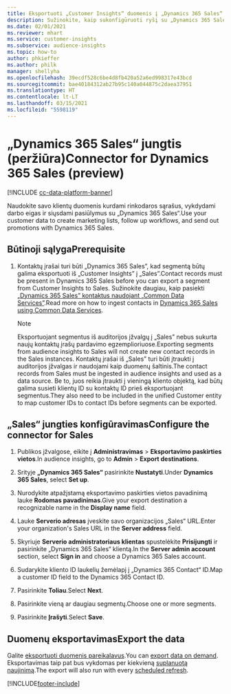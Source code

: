 ```yaml
---
title: Eksportuoti „Customer Insights“ duomenis į „Dynamics 365 Sales“
description: Sužinokite, kaip sukonfigūruoti ryšį su „Dynamics 365 Sales“.
ms.date: 02/01/2021
ms.reviewer: mhart
ms.service: customer-insights
ms.subservice: audience-insights
ms.topic: how-to
author: phkieffer
ms.author: philk
manager: shellyha
ms.openlocfilehash: 39ecdf528c6be4d8fb420a52a6ed998317e43bcd
ms.sourcegitcommit: bae40184312ab27b95c140a044875c2daea37951
ms.translationtype: HT
ms.contentlocale: lt-LT
ms.lasthandoff: 03/15/2021
ms.locfileid: "5598119"
---
```

# <a name="connector-for-dynamics-365-sales-preview"></a><span data-ttu-id="b2f1b-103">„Dynamics 365 Sales“ jungtis (peržiūra)</span><span class="sxs-lookup"><span data-stu-id="b2f1b-103">Connector for Dynamics 365 Sales (preview)</span></span>

[!INCLUDE [cc-data-platform-banner](../includes/cc-data-platform-banner.md)]

<span data-ttu-id="b2f1b-104">Naudokite savo klientų duomenis kurdami rinkodaros sąrašus, vykdydami darbo eigas ir siųsdami pasiūlymus su „Dynamics 365 Sales“.</span><span class="sxs-lookup"><span data-stu-id="b2f1b-104">Use your customer data to create marketing lists, follow up workflows, and send out promotions with Dynamics 365 Sales.</span></span>

## <a name="prerequisite"></a><span data-ttu-id="b2f1b-105">Būtinoji sąlyga</span><span class="sxs-lookup"><span data-stu-id="b2f1b-105">Prerequisite</span></span>

1. <span data-ttu-id="b2f1b-106">Kontaktų įrašai turi būti „Dynamics 365 Sales”, kad segmentą būtų galima eksportuoti iš „Customer Insights” į „Sales”.</span><span class="sxs-lookup"><span data-stu-id="b2f1b-106">Contact records must be present in Dynamics 365 Sales before you can export a segment from Customer Insights to Sales.</span></span> <span data-ttu-id="b2f1b-107">Sužinokite daugiau, kaip pasiekti [„Dynamics 365 Sales” kontaktus naudojant „Common Data Services”](connect-power-query.md).</span><span class="sxs-lookup"><span data-stu-id="b2f1b-107">Read more on how to ingest contacts in [Dynamics 365 Sales using Common Data Services](connect-power-query.md).</span></span>

   > [!NOTE]
   > <span data-ttu-id="b2f1b-108">Eksportuojant segmentus iš auditorijos įžvalgų į „Sales” nebus sukurta naujų kontaktų įrašų pardavimo egzemplioriuose.</span><span class="sxs-lookup"><span data-stu-id="b2f1b-108">Exporting segments from audience insights to Sales will not create new contact records in the Sales instances.</span></span> <span data-ttu-id="b2f1b-109">Kontaktų įrašai iš „Sales” turi būti įtraukti į auditorijos įžvalgas ir naudojami kaip duomenų šaltinis.</span><span class="sxs-lookup"><span data-stu-id="b2f1b-109">The contact records from Sales must be ingested in audience insights and used as a data source.</span></span> <span data-ttu-id="b2f1b-110">Be to, juos reikia įtraukti į vieningą kliento objektą, kad būtų galima susieti klientų ID su kontaktų ID prieš eksportuojant segmentus.</span><span class="sxs-lookup"><span data-stu-id="b2f1b-110">They also need to be included in the unified Customer entity to map customer IDs to contact IDs before segments can be exported.</span></span>

## <a name="configure-the-connector-for-sales"></a><span data-ttu-id="b2f1b-111">„Sales“ jungties konfigūravimas</span><span class="sxs-lookup"><span data-stu-id="b2f1b-111">Configure the connector for Sales</span></span>

1. <span data-ttu-id="b2f1b-112">Publikos įžvalgose, eikite į **Administravimas** > **Eksportavimo paskirties vietos**.</span><span class="sxs-lookup"><span data-stu-id="b2f1b-112">In audience insights, go to **Admin** > **Export destinations**.</span></span>

1. <span data-ttu-id="b2f1b-113">Srityje **„Dynamics 365 Sales“** pasirinkite **Nustatyti**.</span><span class="sxs-lookup"><span data-stu-id="b2f1b-113">Under **Dynamics 365 Sales**, select **Set up**.</span></span>

1. <span data-ttu-id="b2f1b-114">Nurodykite atpažįstamą eksportavimo paskirties vietos pavadinimą lauke **Rodomas pavadinimas**.</span><span class="sxs-lookup"><span data-stu-id="b2f1b-114">Give your export destination a recognizable name in the **Display name** field.</span></span>

1. <span data-ttu-id="b2f1b-115">Lauke **Serverio adresas** įveskite savo organizacijos „Sales“ URL.</span><span class="sxs-lookup"><span data-stu-id="b2f1b-115">Enter your organization's Sales URL in the **Server address** field.</span></span>

1. <span data-ttu-id="b2f1b-116">Skyriuje **Serverio administratoriaus klientas** spustelėkite **Prisijungti** ir pasirinkite „Dynamics 365 Sales“ klientą.</span><span class="sxs-lookup"><span data-stu-id="b2f1b-116">In the **Server admin account** section, select **Sign in** and choose a Dynamics 365 Sales account.</span></span>

1. <span data-ttu-id="b2f1b-117">Sudarykite kliento ID laukelių žemėlapį į „Dynamics 365 Contact“ ID.</span><span class="sxs-lookup"><span data-stu-id="b2f1b-117">Map a customer ID field to the Dynamics 365 Contact ID.</span></span>

1. <span data-ttu-id="b2f1b-118">Pasirinkite **Toliau**.</span><span class="sxs-lookup"><span data-stu-id="b2f1b-118">Select **Next**.</span></span>

1. <span data-ttu-id="b2f1b-119">Pasirinkite vieną ar daugiau segmentų.</span><span class="sxs-lookup"><span data-stu-id="b2f1b-119">Choose one or more segments.</span></span>

1. <span data-ttu-id="b2f1b-120">Pasirinkite **Įrašyti**.</span><span class="sxs-lookup"><span data-stu-id="b2f1b-120">Select **Save**.</span></span>

## <a name="export-the-data"></a><span data-ttu-id="b2f1b-121">Duomenų eksportavimas</span><span class="sxs-lookup"><span data-stu-id="b2f1b-121">Export the data</span></span>

<span data-ttu-id="b2f1b-122">Galite [eksportuoti duomenis pareikalavus](export-destinations.md).</span><span class="sxs-lookup"><span data-stu-id="b2f1b-122">You can [export data on demand](export-destinations.md).</span></span> <span data-ttu-id="b2f1b-123">Eksportavimas taip pat bus vykdomas per kiekvieną [suplanuotą naujinimą](system.md#schedule-tab).</span><span class="sxs-lookup"><span data-stu-id="b2f1b-123">The export will also run with every [scheduled refresh](system.md#schedule-tab).</span></span>


[!INCLUDE[footer-include](../includes/footer-banner.md)]